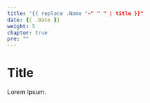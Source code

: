 ```yaml
---
title: "{{ replace .Name "-" " " | title }}"
date: {{ .Date }}
weight: 5
chapter: true
pre: ""
---
```


# Title

Lorem Ipsum.